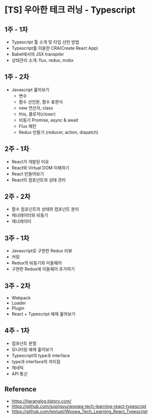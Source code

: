 # [TS] 우아한 테크 러닝 - Typescript

## 1주 - 1차 
- Typescript 툴 소개 및 타입 선언 방법
- Typescript를 이용한 CRA(Create React App)
- Babel에서의 JSX transpiler
- 상태관리 소개: flux, redux, mobx

## 1주 - 2차
- Javascript 훑어보기
    - 변수
    - 함수 선언문, 함수 표현식
    - new 연산자, class
    - this, 클로저(closer)
    - 비동기 Promise, async & await
    - Flux 패턴
    - Redux 만들기 (reducer, action, dispatch)
## 2주 - 1차
- React가 개발된 이유 
- React와 Virtual DOM 이해하기 
- React 만들어보기 
- React의 컴포넌트와 상태 관리 

## 2주 - 2차
- 함수 컴포넌트의 상태와 컴포넌트 분리 
- 제너레이터와 비동기 
- 제너레이터 

## 3주 - 1차
- Javascript로 구현한 Redux 리뷰 
- 커링 
- Redux의 비동기와 미들웨어 
- 구현한 Redux에 미들웨어 추가하기 

## 3주 - 2차 
- Webpack 
- Loader 
- Plugin 
- React + Typescript 예제 훑어보기 

## 4주 - 1차
- 컴포넌트 분할 
- 모니터링 예제 훑어보기 
- Typescript의 type과 interface 
- type과 interface의 차이점 
- 제네릭 
- API 통신 

## Reference 
- https://haranglog.tistory.com/
- https://github.com/soongyu/woowa-tech-learning-react-typescript
- https://github.com/textuel/Woowa_Tech_Learning_React_Typescript
